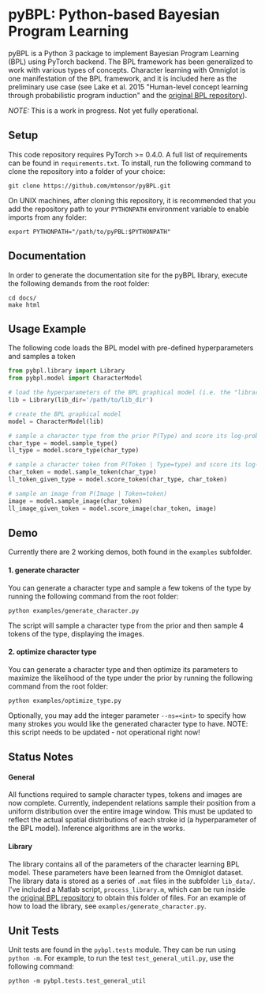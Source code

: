 # pyBPL: Python-based Bayesian Program Learning

pyBPL is a Python 3 package to implement Bayesian Program Learning (BPL)
using PyTorch backend. The BPL framework has been generalized to work with
various types of concepts. Character learning with Omniglot is one
manifestation of the BPL framework, and it is included here as the preliminary
use case (see Lake et al. 2015 "Human-level concept learning through
probabilistic program induction" and the [original BPL repository](https://github.com/brendenlake/BPL)).

*NOTE:* This is a work in progress. Not yet fully operational.



## Setup

This code repository requires PyTorch >= 0.4.0. A full list of requirements can
be found in `requirements.txt`. To install, run the following command to clone
the repository into a folder of your choice:
```
git clone https://github.com/mtensor/pyBPL.git
```
On UNIX machines, after cloning this repository, it is recommended that you
add the repository path to your `PYTHONPATH` environment variable to
enable imports from any folder:
```
export PYTHONPATH="/path/to/pyPBL:$PYTHONPATH"
```



## Documentation
In order to generate the documentation site for the pyBPL library, execute the
following demands from the root folder:
```
cd docs/
make html
```

## Usage Example

The following code loads the BPL model with pre-defined hyperparameters 
and samples a token

```python
from pybpl.library import Library
from pybpl.model import CharacterModel

# load the hyperparameters of the BPL graphical model (i.e. the "library")
lib = Library(lib_dir='/path/to/lib_dir')

# create the BPL graphical model
model = CharacterModel(lib)

# sample a character type from the prior P(Type) and score its log-probability
char_type = model.sample_type()
ll_type = model.score_type(char_type)

# sample a character token from P(Token | Type=type) and score its log-probability
char_token = model.sample_token(char_type)
ll_token_given_type = model.score_token(char_type, char_token)

# sample an image from P(Image | Token=token)
image = model.sample_image(char_token)
ll_image_given_token = model.score_image(char_token, image)

```

## Demo
Currently there are 2 working demos, both found in the `examples` subfolder.

#### 1. generate character

You can generate a character type and sample a few tokens of the type by
running the following command from the root folder:
```
python examples/generate_character.py
```
The script will sample a character type from the prior and then sample 4 tokens
of the type, displaying the images.

#### 2. optimize character type
You can generate a character type and then optimize its parameters to maximize
the likelihood of the type under the prior by running the following
command from the root folder:
```
python examples/optimize_type.py
```
Optionally, you may add the integer parameter `--ns=<int>` to specify how many
strokes you would like the generated character type to have.
NOTE: this script needs to be updated - not operational right now!


## Status Notes

#### General

All functions required to sample character types, tokens and images are now
complete. Currently, independent relations sample their position from a uniform distribution over the entire image window. This must be updated to reflect the actual spatial distributions of each stroke id (a hyperparameter of the BPL model). Inference algorithms are in the works. 

#### Library

The library contains all of the parameters of the character learning BPL
model. These parameters have been learned from the Omniglot dataset. 
The library data is stored as a 
series of `.mat` files in the subfolder `lib_data/`. 
I've included a Matlab script, `process_library.m`, which can be
run inside the [original BPL repository](https://github.com/brendenlake/BPL) to 
obtain this folder of files. For an example of how to load the library, see
`examples/generate_character.py`.


## Unit Tests
Unit tests are found in the `pybpl.tests` module. They can be run using
`python -m`. For example, to run the test `test_general_util.py`, use the
following command:
```
python -m pybpl.tests.test_general_util
```
